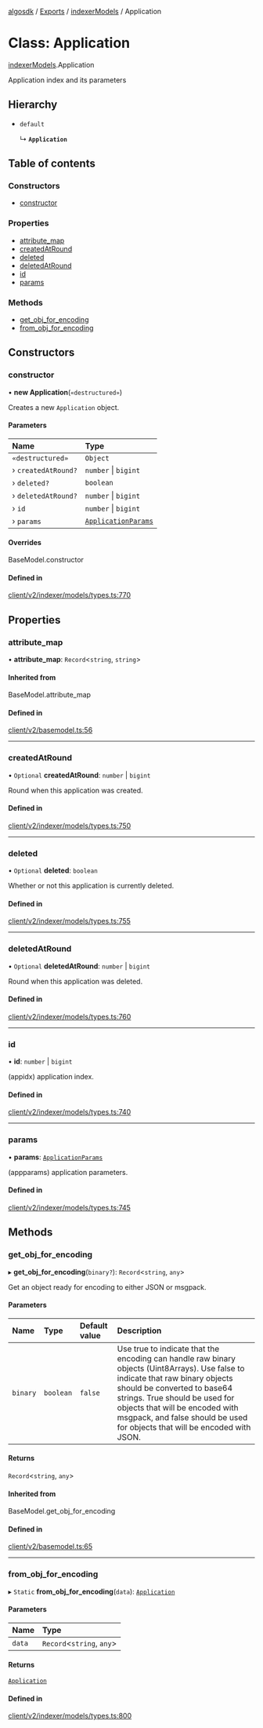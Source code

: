 [algosdk](../README.md) / [Exports](../modules.md) / [indexerModels](../modules/indexerModels.md) / Application

# Class: Application

[indexerModels](../modules/indexerModels.md).Application

Application index and its parameters

## Hierarchy

- `default`

  ↳ **`Application`**

## Table of contents

### Constructors

- [constructor](indexerModels.Application.md#constructor)

### Properties

- [attribute\_map](indexerModels.Application.md#attribute_map)
- [createdAtRound](indexerModels.Application.md#createdatround)
- [deleted](indexerModels.Application.md#deleted)
- [deletedAtRound](indexerModels.Application.md#deletedatround)
- [id](indexerModels.Application.md#id)
- [params](indexerModels.Application.md#params)

### Methods

- [get\_obj\_for\_encoding](indexerModels.Application.md#get_obj_for_encoding)
- [from\_obj\_for\_encoding](indexerModels.Application.md#from_obj_for_encoding)

## Constructors

### constructor

• **new Application**(`«destructured»`)

Creates a new `Application` object.

#### Parameters

| Name | Type |
| :------ | :------ |
| `«destructured»` | `Object` |
| › `createdAtRound?` | `number` \| `bigint` |
| › `deleted?` | `boolean` |
| › `deletedAtRound?` | `number` \| `bigint` |
| › `id` | `number` \| `bigint` |
| › `params` | [`ApplicationParams`](indexerModels.ApplicationParams.md) |

#### Overrides

BaseModel.constructor

#### Defined in

[client/v2/indexer/models/types.ts:770](https://github.com/algorand/js-algorand-sdk/blob/13a5d73/src/client/v2/indexer/models/types.ts#L770)

## Properties

### attribute\_map

• **attribute\_map**: `Record`<`string`, `string`\>

#### Inherited from

BaseModel.attribute\_map

#### Defined in

[client/v2/basemodel.ts:56](https://github.com/algorand/js-algorand-sdk/blob/13a5d73/src/client/v2/basemodel.ts#L56)

___

### createdAtRound

• `Optional` **createdAtRound**: `number` \| `bigint`

Round when this application was created.

#### Defined in

[client/v2/indexer/models/types.ts:750](https://github.com/algorand/js-algorand-sdk/blob/13a5d73/src/client/v2/indexer/models/types.ts#L750)

___

### deleted

• `Optional` **deleted**: `boolean`

Whether or not this application is currently deleted.

#### Defined in

[client/v2/indexer/models/types.ts:755](https://github.com/algorand/js-algorand-sdk/blob/13a5d73/src/client/v2/indexer/models/types.ts#L755)

___

### deletedAtRound

• `Optional` **deletedAtRound**: `number` \| `bigint`

Round when this application was deleted.

#### Defined in

[client/v2/indexer/models/types.ts:760](https://github.com/algorand/js-algorand-sdk/blob/13a5d73/src/client/v2/indexer/models/types.ts#L760)

___

### id

• **id**: `number` \| `bigint`

(appidx) application index.

#### Defined in

[client/v2/indexer/models/types.ts:740](https://github.com/algorand/js-algorand-sdk/blob/13a5d73/src/client/v2/indexer/models/types.ts#L740)

___

### params

• **params**: [`ApplicationParams`](indexerModels.ApplicationParams.md)

(appparams) application parameters.

#### Defined in

[client/v2/indexer/models/types.ts:745](https://github.com/algorand/js-algorand-sdk/blob/13a5d73/src/client/v2/indexer/models/types.ts#L745)

## Methods

### get\_obj\_for\_encoding

▸ **get_obj_for_encoding**(`binary?`): `Record`<`string`, `any`\>

Get an object ready for encoding to either JSON or msgpack.

#### Parameters

| Name | Type | Default value | Description |
| :------ | :------ | :------ | :------ |
| `binary` | `boolean` | `false` | Use true to indicate that the encoding can handle raw binary objects (Uint8Arrays). Use false to indicate that raw binary objects should be converted to base64 strings. True should be used for objects that will be encoded with msgpack, and false should be used for objects that will be encoded with JSON. |

#### Returns

`Record`<`string`, `any`\>

#### Inherited from

BaseModel.get\_obj\_for\_encoding

#### Defined in

[client/v2/basemodel.ts:65](https://github.com/algorand/js-algorand-sdk/blob/13a5d73/src/client/v2/basemodel.ts#L65)

___

### from\_obj\_for\_encoding

▸ `Static` **from_obj_for_encoding**(`data`): [`Application`](indexerModels.Application.md)

#### Parameters

| Name | Type |
| :------ | :------ |
| `data` | `Record`<`string`, `any`\> |

#### Returns

[`Application`](indexerModels.Application.md)

#### Defined in

[client/v2/indexer/models/types.ts:800](https://github.com/algorand/js-algorand-sdk/blob/13a5d73/src/client/v2/indexer/models/types.ts#L800)
